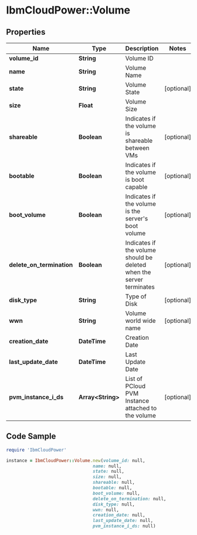 # IbmCloudPower::Volume

## Properties

Name | Type | Description | Notes
------------ | ------------- | ------------- | -------------
**volume_id** | **String** | Volume ID | 
**name** | **String** | Volume Name | 
**state** | **String** | Volume State | [optional] 
**size** | **Float** | Volume Size | 
**shareable** | **Boolean** | Indicates if the volume is shareable between VMs | [optional] 
**bootable** | **Boolean** | Indicates if the volume is boot capable | [optional] 
**boot_volume** | **Boolean** | Indicates if the volume is the server&#39;s boot volume | [optional] 
**delete_on_termination** | **Boolean** | Indicates if the volume should be deleted when the server terminates | [optional] 
**disk_type** | **String** | Type of Disk | [optional] 
**wwn** | **String** | Volume world wide name | [optional] 
**creation_date** | **DateTime** | Creation Date | 
**last_update_date** | **DateTime** | Last Update Date | 
**pvm_instance_i_ds** | **Array&lt;String&gt;** | List of PCloud PVM Instance attached to the volume | [optional] 

## Code Sample

```ruby
require 'IbmCloudPower'

instance = IbmCloudPower::Volume.new(volume_id: null,
                                 name: null,
                                 state: null,
                                 size: null,
                                 shareable: null,
                                 bootable: null,
                                 boot_volume: null,
                                 delete_on_termination: null,
                                 disk_type: null,
                                 wwn: null,
                                 creation_date: null,
                                 last_update_date: null,
                                 pvm_instance_i_ds: null)
```


